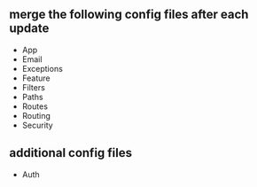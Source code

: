 ## merge the following config files after each update
- App
- Email
- Exceptions
- Feature
- Filters
- Paths
- Routes
- Routing
- Security

## additional config files
- Auth
